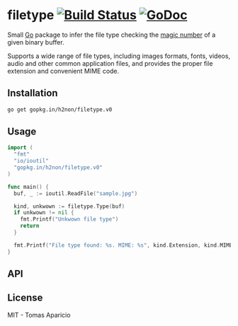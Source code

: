 # filetype [![Build Status](https://travis-ci.org/h2non/filetype.png)](https://travis-ci.org/h2non/filetype) [![GoDoc](https://godoc.org/github.com/h2non/filetype?status.svg)](https://godoc.org/github.com/h2non/filetype)

Small [Go](https://golang.org) package to infer the file type checking the [magic number](https://en.wikipedia.org/wiki/Magic_number_(programming)#Magic_numbers_in_files) of a given binary buffer.

Supports a wide range of file types, including images formats, fonts, videos, audio and other common application files, and provides the proper file extension and convenient MIME code.

## Installation

```bash
go get gopkg.in/h2non/filetype.v0
```

## Usage

```go
import (
  "fmt"
  "io/ioutil"
  "gopkg.in/h2non/filetype.v0"
)

func main() {
  buf, _ := ioutil.ReadFile("sample.jpg")

  kind, unkwown := filetype.Type(buf)
  if unkwown != nil {
    fmt.Printf("Unkwown file type")
    return
  }

  fmt.Printf("File type found: %s. MIME: %s", kind.Extension, kind.MIME.Value)
}
```

## API



## License

MIT - Tomas Aparicio
